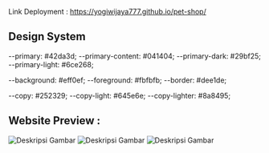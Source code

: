 Link Deployment : https://yogiwijaya777.github.io/pet-shop/

## Design System

<!-- Color System -->

--primary: #42da3d;
--primary-content: #041404;
--primary-dark: #29bf25;
--primary-light: #6ce268;

--background: #eff0ef;
--foreground: #fbfbfb;
--border: #dee1de;

--copy: #252329;
--copy-light: #645e6e;
--copy-lighter: #8a8495;

<!-- DevFlow Design System  -->

## Website Preview :

![Deskripsi Gambar](path/ke/gambar.png)
![Deskripsi Gambar](path/ke/gambar.png)
![Deskripsi Gambar](path/ke/gambar.png)
